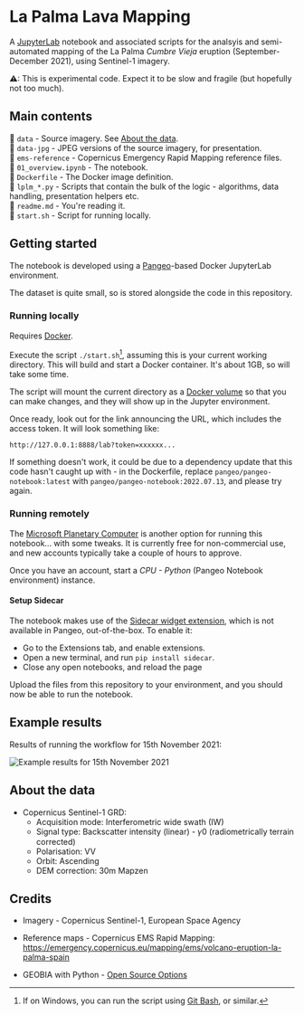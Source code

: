 # La Palma Lava Mapping

A [JupyterLab](https://jupyter.org/) notebook and associated scripts for the analsyis and semi-automated mapping of the La Palma *Cumbre Vieja* eruption (September-December 2021),
using Sentinel-1 imagery.

⚠: This is experimental code. Expect it to be slow and fragile (but hopefully not too much).

## Main contents
📁 `data` - Source imagery. See [About the data](#about-the-data).  
📁 `data-jpg`  - JPEG versions of the source imagery, for presentation.  
📁 `ems-reference`  - Copernicus Emergency Rapid Mapping reference files.  
📄 `01_overview.ipynb` - The notebook.  
📄 `Dockerfile` - The Docker image definition.  
📄 `lplm_*.py` - Scripts that contain the bulk of the logic - algorithms, data handling, presentation helpers etc.     
📄 `readme.md` - You're reading it.  
📄 `start.sh` - Script for running locally.
## Getting started

The notebook is developed using a [Pangeo](https://github.com/pangeo-data/pangeo-docker-images)-based Docker JupyterLab environment.

The dataset is quite small, so is stored alongside the code in this repository.

### Running locally

Requires [Docker](https://www.docker.com/get-started/).

Execute the script `./start.sh`[^start-win], assuming this is your current working directory. This will build and start a Docker container.
It's about 1GB, so will take some time.

The script will mount the current directory as a [Docker volume](https://docs.docker.com/storage/volumes/) so that you can make changes,
and they will show up in the Jupyter environment.

Once ready, look out for the link announcing the URL, which includes the access token. It will look something like:

```http://127.0.0.1:8888/lab?token=xxxxxx...```

If something doesn't work, it could be due to a dependency update that this code hasn't caught up with - in the Dockerfile, replace `pangeo/pangeo-notebook:latest` with `pangeo/pangeo-notebook:2022.07.13`, and please try again.

### Running remotely

The [Microsoft Planetary Computer](https://planetarycomputer.microsoft.com/) is another option for running this notebook... with some tweaks.
It is currently free for non-commercial use, and new accounts typically take a couple of hours to approve.

Once you have an account, start a *CPU - Python* (Pangeo Notebook environment) instance.

#### Setup Sidecar

The notebook makes use of the [Sidecar widget extension](https://github.com/jupyter-widgets/jupyterlab-sidecar), which is not available in Pangeo, out-of-the-box.
To enable it: 
  * Go to the Extensions tab, and enable extensions.  
  * Open a new terminal, and run `pip install sidecar`.
  * Close any open notebooks, and reload the page

Upload the files from this repository to your environment, and you should now be able to run the notebook. 

## Example results

Results of running the workflow for 15th November 2021:

![Example results for 15th November 2021](example-results-2021-11-15.jpg)


## About the data

* Copernicus Sentinel-1 GRD:
  * Acquisition mode: Interferometric wide swath (IW)
  * Signal type: Backscatter intensity (linear) -  𝛾0  (radiometrically terrain corrected)
  * Polarisation: VV
  * Orbit: Ascending
  * DEM correction: 30m Mapzen

## Credits

* Imagery - Copernicus Sentinel-1, European Space Agency

* Reference maps - Copernicus EMS Rapid Mapping: https://emergency.copernicus.eu/mapping/ems/volcano-eruption-la-palma-spain

* GEOBIA with Python - [Open Source Options](https://opensourceoptions.com/blog/python-geographic-object-based-image-analysis-geobia/)

[^start-win]: If on Windows, you can run the script using [Git Bash](https://gitforwindows.org/), or similar.
